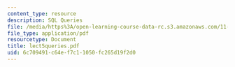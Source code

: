 ```yaml
---
content_type: resource
description: SQL Queries
file: /media/https%3A/open-learning-course-data-rc.s3.amazonaws.com/11-521-spatial-database-management-and-advanced-geographic-information-systems-spring-2003/6c709491c64ef7c11050fc265d19f2d0_lect5queries.pdf
file_type: application/pdf
resourcetype: Document
title: lect5queries.pdf
uid: 6c709491-c64e-f7c1-1050-fc265d19f2d0
---
```

